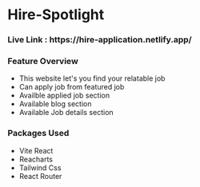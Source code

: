 # Hire-Spotlight 

<h3> Live Link : https://hire-application.netlify.app/ </h3>

<h3>Feature Overview</h3>


- This website let's you find your relatable job
- Can apply job from featured job
- Availble applied job section
- Available blog section 
- Available Job details section

<h3>Packages Used</h3>


- Vite React
- Reacharts
- Tailwind Css
- React Router

